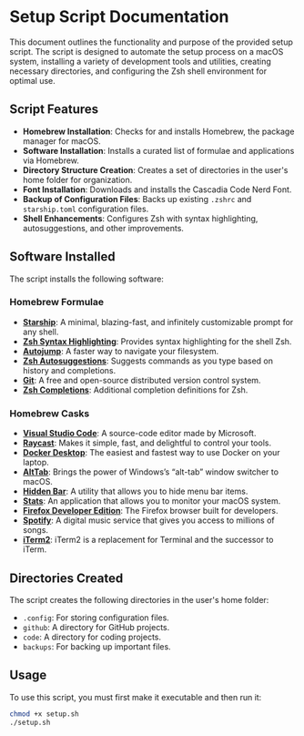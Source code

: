 # Setup Script Documentation

This document outlines the functionality and purpose of the provided setup script. The script is designed to automate the setup process on a macOS system, installing a variety of development tools and utilities, creating necessary directories, and configuring the Zsh shell environment for optimal use.

## Script Features

- **Homebrew Installation**: Checks for and installs Homebrew, the package manager for macOS.
- **Software Installation**: Installs a curated list of formulae and applications via Homebrew.
- **Directory Structure Creation**: Creates a set of directories in the user's home folder for organization.
- **Font Installation**: Downloads and installs the Cascadia Code Nerd Font.
- **Backup of Configuration Files**: Backs up existing `.zshrc` and `starship.toml` configuration files.
- **Shell Enhancements**: Configures Zsh with syntax highlighting, autosuggestions, and other improvements.

## Software Installed

The script installs the following software:

### Homebrew Formulae

- **[Starship](https://starship.rs/)**: A minimal, blazing-fast, and infinitely customizable prompt for any shell.
- **[Zsh Syntax Highlighting](https://github.com/zsh-users/zsh-syntax-highlighting)**: Provides syntax highlighting for the shell Zsh.
- **[Autojump](https://github.com/wting/autojump)**: A faster way to navigate your filesystem.
- **[Zsh Autosuggestions](https://github.com/zsh-users/zsh-autosuggestions)**: Suggests commands as you type based on history and completions.
- **[Git](https://git-scm.com/)**: A free and open-source distributed version control system.
- **[Zsh Completions](https://github.com/zsh-users/zsh-completions)**: Additional completion definitions for Zsh.

### Homebrew Casks

- **[Visual Studio Code](https://code.visualstudio.com/)**: A source-code editor made by Microsoft.
- **[Raycast](https://www.raycast.com/)**: Makes it simple, fast, and delightful to control your tools.
- **[Docker Desktop](https://www.docker.com/products/docker-desktop)**: The easiest and fastest way to use Docker on your laptop.
- **[AltTab](https://alt-tab-macos.netlify.app/)**: Brings the power of Windows’s “alt-tab” window switcher to macOS.
- **[Hidden Bar](https://github.com/dwarvesf/hidden)**: A utility that allows you to hide menu bar items.
- **[Stats](https://github.com/exelban/stats)**: An application that allows you to monitor your macOS system.
- **[Firefox Developer Edition](https://www.mozilla.org/en-US/firefox/developer/)**: The Firefox browser built for developers.
- **[Spotify](https://www.spotify.com/)**: A digital music service that gives you access to millions of songs.
- **[iTerm2](https://iterm2.com/)**: iTerm2 is a replacement for Terminal and the successor to iTerm.

## Directories Created

The script creates the following directories in the user's home folder:

- `.config`: For storing configuration files.
- `github`: A directory for GitHub projects.
- `code`: A directory for coding projects.
- `backups`: For backing up important files.

## Usage

To use this script, you must first make it executable and then run it:

```sh
chmod +x setup.sh
./setup.sh
